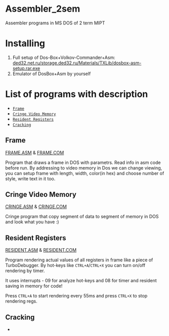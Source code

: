 # Assembler_2sem
Assembler programs in MS DOS of 2 term MIPT 

# Installing
1. Full setup of Dos-Box+Volkov-Commander+Asm: [ded32.net.ru/storage.ded32.ru/Materials/TXLib/dosbox-asm-setup.rar.exe](http://nas.ded32.ru/storage.ded32.ru/Materials/TXLib/dosbox-asm-setup.rar.exe)
2. Emulator of DosBox+Asm by yourself

# List of programs with description

- [```Frame```](#frame)
- [```Cringe Video Memory```](#cringe-video-memory)
- [```Resident Registers```](#resident-registers)
- [```Cracking```](#cracking)

## Frame
[FRAME.ASM](https://github.com/khmelnitskiianton/Assembler_2sem/blob/main/FRAME.ASM) & [FRAME.COM](https://github.com/khmelnitskiianton/Assembler_2sem/blob/main/FRAME.COM)

Program that draws a frame in DOS with parametrs. Read info in asm code before run. By addressing to video memory in Dos we can change viewing, you can setup frame with length, width, color(in hex) and choose number of style, write text in it too.
## Cringe Video Memory
[CRINGE.ASM](https://github.com/khmelnitskiianton/Assembler_2sem/blob/main/CRINGE.ASM) & [CRINGE.COM](https://github.com/khmelnitskiianton/Assembler_2sem/blob/main/CRINGE.COM)

Cringe program that copy segment of data to segment of memory in DOS and look what you have :)
## Resident Registers
[RESIDENT.ASM](https://github.com/khmelnitskiianton/Assembler_2sem/blob/main/RESIDENT.ASM) & [RESIDENT.COM](https://github.com/khmelnitskiianton/Assembler_2sem/blob/main/RESIDENT.COM) 

Program rendering actual values of all registers in frame like a piece of TurboDebugger. By hot-keys like `CTRL+A`/`CTRL+X` you can turn on/off rendering by timer.

It uses interrupts - 09 for analyze hot-keys and 08 for timer and resident saving in memory for code!

Press `CTRL+A` to start rendering every 55ms and press `CTRL+X` to stop rendering regs.
## Cracking
-

